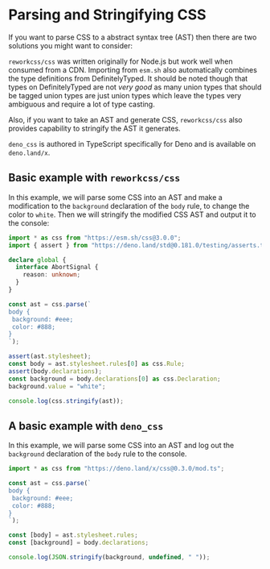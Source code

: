 # Parsing and Stringifying CSS

If you want to parse CSS to a abstract syntax tree (AST) then there are two
solutions you might want to consider:


`reworkcss/css` was written originally for Node.js but work well when consumed
from a CDN. Importing from `esm.sh` also automatically combines the type
definitions from DefinitelyTyped. It should be noted though that types on
DefinitelyTyped are not *very good* as many union types that should be tagged
union types are just union types which leave the types very ambiguous and
require a lot of type casting.


Also, if you want to take an AST and generate CSS, `reworkcss/css` also provides
capability to stringify the AST it generates.


`deno_css` is authored in TypeScript specifically for Deno and is available on
`deno.land/x`.


## Basic example with `reworkcss/css`

In this example, we will parse some CSS into an AST and make a modification to
the `background` declaration of the `body` rule, to change the color to `white`.
Then we will stringify the modified CSS AST and output it to the console:



```typescript
import * as css from "https://esm.sh/css@3.0.0";
import { assert } from "https://deno.land/std@0.181.0/testing/asserts.ts";

declare global {
  interface AbortSignal {
    reason: unknown;
  }
}

const ast = css.parse(`
body {
 background: #eee;
 color: #888;
}
`);

assert(ast.stylesheet);
const body = ast.stylesheet.rules[0] as css.Rule;
assert(body.declarations);
const background = body.declarations[0] as css.Declaration;
background.value = "white";

console.log(css.stringify(ast));
```
## A basic example with `deno_css`

In this example, we will parse some CSS into an AST and log out the `background`
declaration of the `body` rule to the console.



```typescript
import * as css from "https://deno.land/x/css@0.3.0/mod.ts";

const ast = css.parse(`
body {
 background: #eee;
 color: #888;
}
`);

const [body] = ast.stylesheet.rules;
const [background] = body.declarations;

console.log(JSON.stringify(background, undefined, " "));
```



